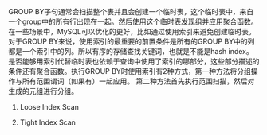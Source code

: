 GROUP BY子句通常会扫描整个表并且会创建一个临时表，这个临时表中，来自一个group中的所有行出现在一起。然后使用这个临时表发现组并应用聚合函数。在一些场景中，MySQL可以优化的更好，比如通过使用索引来避免创建临时表。对于GROUP BY来说，使用索引的最重要的前置条件是所有的GROUP BY中的列都是一个索引中的列。所以有序的存储查找关键词，也就是不能是hash index。是否能够用索引代替临时表也依赖于查询中使用了索引的哪部分，这些部分描述的条件还有聚合函数。执行GROUP BY时使用索引有2种方式，第一种方法将分组操作与所有范围谓词（如果有）一起应用。 第二种方法首先执行范围扫描，然后对生成的元组进行分组。
1. Loose Index Scan
   
2. Tight Index Scan